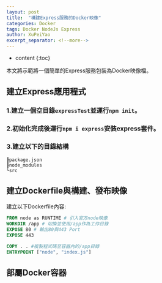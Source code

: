 ```yaml
---
layout: post
title:  "構建Express服務的Docker映像"
categories: Docker
tags: Docker NodeJs Express
author: XuPeiYao
excerpt_separator: <!--more-->
---
```


- content
{:toc}

本文將示範將一個簡單的Express服務包裝為Docker映像檔。

<!--more-->

## 建立Express應用程式

### 1.建立一個空目錄`expressTest`並運行`npm init`。

### 2.初始化完成後運行`npm i express`安裝express套件。

### 3.建立以下的目錄結構
```
┠package.json
┠node_modules
└src
```



## 建立Dockerfile與構建、發布映像

建立以下Dockerfile內容:

```dockerfile
FROM node as RUNTIME # 引入官方node映像
WORKDIR /app # 切換並使用/app作為工作目錄
EXPOSE 80 # 輸出80與443 Port
EXPOSE 443

COPY . . #複製程式碼至容器內的/app目錄
ENTRYPOINT ["node", "index.js"]
```

## 部屬Docker容器
